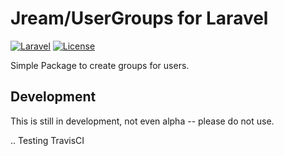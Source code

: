 # Jream/UserGroups for Laravel

[![Laravel](https://img.shields.io/badge/Laravel-~5.0-orange.svg?style=flat-square)](http://laravel.com)
[![License](http://img.shields.io/badge/license-MIT-brightgreen.svg?style=flat-square)](https://tldrlegal.com/license/mit-license)

Simple Package to create groups for users.

## Development

This is still in development, not even alpha -- please do not use.

.. Testing TravisCI

